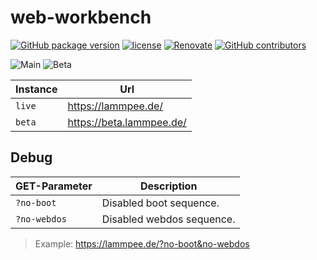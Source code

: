 # web-workbench

[![GitHub package version](https://img.shields.io/github/package-json/v/ThornWalli/web-workbench.svg)](https://github.com/ThornWalli/web-workbench)
[![license](https://img.shields.io/github/license/ThornWalli/web-workbench.svg)](https://github.com/ThornWalli/web-workbench)
[![Renovate](https://img.shields.io/badge/renovate-enabled-brightgreen.svg)](https://renovatebot.com)
[![GitHub contributors](https://img.shields.io/github/contributors/ThornWalli/web-workbench.svg)](https://github.com/ThornWalli/web-workbench/graphs/contributors)

![Main](https://github.com/ThornWalli/web-workbench/workflows/Main/badge.svg)
![Beta](https://github.com/ThornWalli/web-workbench/workflows/Beta/badge.svg)

| Instance | Url                        |
| -------- | -------------------------- |
| `live`   | <https://lammpee.de/>      |
| `beta`   | <https://beta.lammpee.de/> |

## Debug

| GET-Parameter | Description               |
| ------------- | ------------------------- |
| `?no-boot`    | Disabled boot sequence.   |
| `?no-webdos`  | Disabled webdos sequence. |

> Example: <https://lammpee.de/?no-boot&no-webdos>
